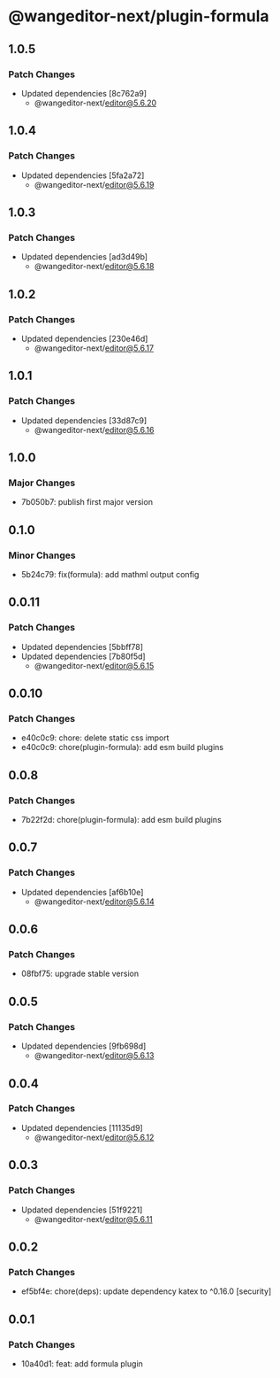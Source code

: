 # @wangeditor-next/plugin-formula

## 1.0.5

### Patch Changes

- Updated dependencies [8c762a9]
  - @wangeditor-next/editor@5.6.20

## 1.0.4

### Patch Changes

- Updated dependencies [5fa2a72]
  - @wangeditor-next/editor@5.6.19

## 1.0.3

### Patch Changes

- Updated dependencies [ad3d49b]
  - @wangeditor-next/editor@5.6.18

## 1.0.2

### Patch Changes

- Updated dependencies [230e46d]
  - @wangeditor-next/editor@5.6.17

## 1.0.1

### Patch Changes

- Updated dependencies [33d87c9]
  - @wangeditor-next/editor@5.6.16

## 1.0.0

### Major Changes

- 7b050b7: publish first major version

## 0.1.0

### Minor Changes

- 5b24c79: fix(formula): add mathml output config

## 0.0.11

### Patch Changes

- Updated dependencies [5bbff78]
- Updated dependencies [7b80f5d]
  - @wangeditor-next/editor@5.6.15

## 0.0.10

### Patch Changes

- e40c0c9: chore: delete static css import
- e40c0c9: chore(plugin-formula): add esm build plugins

## 0.0.8

### Patch Changes

- 7b22f2d: chore(plugin-formula): add esm build plugins

## 0.0.7

### Patch Changes

- Updated dependencies [af6b10e]
  - @wangeditor-next/editor@5.6.14

## 0.0.6

### Patch Changes

- 08fbf75: upgrade stable version

## 0.0.5

### Patch Changes

- Updated dependencies [9fb698d]
  - @wangeditor-next/editor@5.6.13

## 0.0.4

### Patch Changes

- Updated dependencies [11135d9]
  - @wangeditor-next/editor@5.6.12

## 0.0.3

### Patch Changes

- Updated dependencies [51f9221]
  - @wangeditor-next/editor@5.6.11

## 0.0.2

### Patch Changes

- ef5bf4e: chore(deps): update dependency katex to ^0.16.0 [security]

## 0.0.1

### Patch Changes

- 10a40d1: feat: add formula plugin

